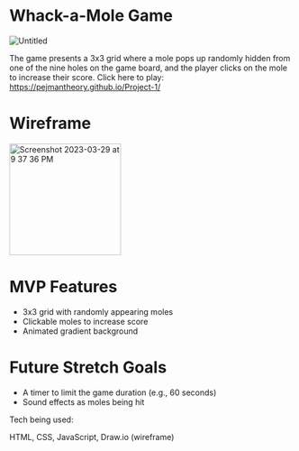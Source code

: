 # Whack-a-Mole Game

![Untitled](https://user-images.githubusercontent.com/81389644/228723438-de27f7f9-368e-4d1f-8020-16daa61ea5be.jpg)


The game presents a 3x3 grid  where a mole pops up randomly hidden from one of the nine holes on the game board, and the player clicks on the mole to increase their score. Click here to play: https://pejmantheory.github.io/Project-1/

# Wireframe

<img width="198" alt="Screenshot 2023-03-29 at 9 37 36 PM" src="https://user-images.githubusercontent.com/81389644/228731149-3a5fbb7e-2144-4a55-bdbc-ec1d6d1685ca.png">

# MVP Features
- 3x3 grid with randomly appearing moles
- Clickable moles to increase score
- Animated gradient background

# Future Stretch Goals

- A timer to limit the game duration (e.g., 60 seconds)
- Sound effects as moles being hit

Tech being used:

HTML, CSS, JavaScript, Draw.io (wireframe)
